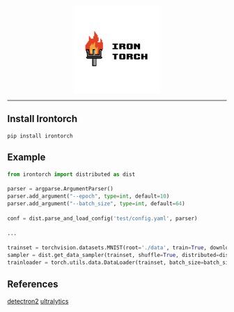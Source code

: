 <p align="center">
  <img src=/assets/irontorch_text.png width=200>
</p>

--------------------------------------------------------------------------------

## Install Irontorch
```
pip install irontorch
```

## Example

```python
from irontorch import distributed as dist

parser = argparse.ArgumentParser()
parser.add_argument("--epoch", type=int, default=10)
parser.add_argument("--batch_size", type=int, default=64)

conf = dist.parse_and_load_config('test/config.yaml', parser)

...

trainset = torchvision.datasets.MNIST(root='./data', train=True, download=True, transform=transform)
sampler = dist.get_data_sampler(trainset, shuffle=True, distributed=distributed)
trainloader = torch.utils.data.DataLoader(trainset, batch_size=batch_size, sampler=sampler)
```


## References

[detectron2](https://github.com/facebookresearch/detectron2)
[ultralytics](https://github.com/ultralytics/ultralytics)
